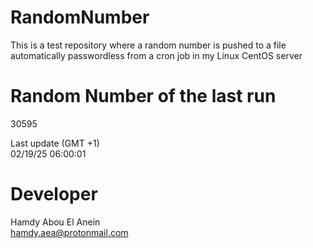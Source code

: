 # RandomNumber    
This is a test repository where a random number is pushed to a file automatically passwordless from a cron job in my Linux CentOS server    
# Random Number of the last run   
30595
      
Last update (GMT +1)    
02/19/25 06:00:01
# Developer    
Hamdy Abou El Anein   
hamdy.aea@protonmail.com
